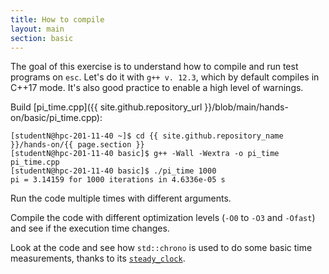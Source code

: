 ```yaml
---
title: How to compile
layout: main
section: basic
---
```


The goal of this exercise is to understand how to compile and run test programs
on `esc`. Let's do it with `g++ v. 12.3`, which by default compiles in C++17
mode. It's also good practice to enable a high level of warnings.

Build [pi_time.cpp]({{ site.github.repository_url }}/blob/main/hands-on/basic/pi_time.cpp):

```shell
[studentN@hpc-201-11-40 ~]$ cd {{ site.github.repository_name }}/hands-on/{{ page.section }}
[studentN@hpc-201-11-40 basic]$ g++ -Wall -Wextra -o pi_time pi_time.cpp
[studentN@hpc-201-11-40 basic]$ ./pi_time 1000
pi = 3.14159 for 1000 iterations in 4.6336e-05 s
```

Run the code multiple times with different arguments.

Compile the code with different optimization levels (`-O0` to `-O3` and
`-Ofast`) and see if the execution time changes.

Look at the code and see how `std::chrono` is used to do some basic time
measurements, thanks to its
[`steady_clock`](https://en.cppreference.com/w/cpp/chrono/steady_clock).
